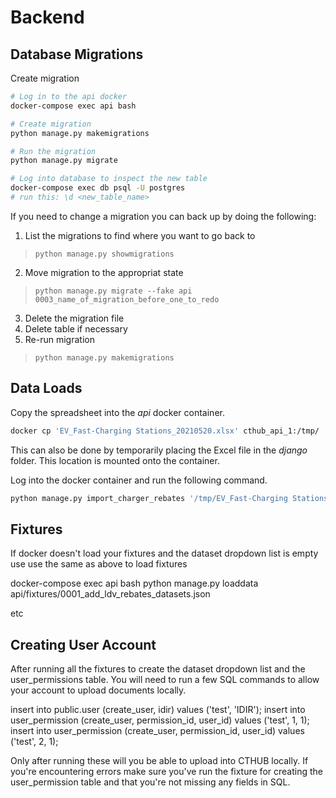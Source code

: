 # Backend

## Database Migrations
Create migration
```bash
# Log in to the api docker
docker-compose exec api bash

# Create migration
python manage.py makemigrations

# Run the migration
python manage.py migrate

# Log into database to inspect the new table
docker-compose exec db psql -U postgres
# run this: \d <new_table_name>
```

If you need to change a migration you can back up by doing the following:
1. List the migrations to find where you want to go back to
> `python manage.py showmigrations`
2. Move migration to the appropriat state
> `python manage.py migrate --fake api 0003_name_of_migration_before_one_to_redo`
3. Delete the migration file
4. Delete table if necessary
5. Re-run migration
> `python manage.py makemigrations`


## Data Loads
Copy the spreadsheet into the _api_ docker container.
```bash
docker cp 'EV_Fast-Charging Stations_20210520.xlsx' cthub_api_1:/tmp/
```
This can also be done by temporarily placing the Excel file in the _django_ folder. This location is mounted onto the container.

Log into the docker container and run the following command.
```bash
python manage.py import_charger_rebates '/tmp/EV_Fast-Charging Stations_20210520.xlsx'
```

## Fixtures
If docker doesn't load your fixtures and the dataset dropdown list is empty use
use the same as above to load fixtures

docker-compose exec api bash
python manage.py loaddata api/fixtures/0001_add_ldv_rebates_datasets.json 

etc

## Creating User Account
After running all the fixtures to create the dataset dropdown list and the user_permissions table.
You will need to run a few SQL commands to allow your account to upload documents locally.

insert into public.user (create_user, idir) values ('test', 'IDIR');
insert into user_permission (create_user, permission_id, user_id) values ('test', 1, 1);
insert into user_permission (create_user, permission_id, user_id) values ('test', 2, 1);

Only after running these will you be able to upload into CTHUB locally.
If you're encountering errors make sure you've run the fixture for creating the user_permission table and that you're not missing any fields in SQL.